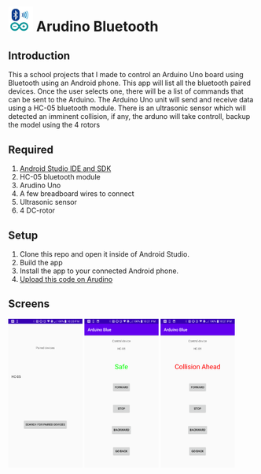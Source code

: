 <h1> <img src="screenshots/icon.jpg" width="10%" height="10%"/> Arudino Bluetooth</h1>

## Introduction
 
 This a school projects that I made to control an Arduino Uno board using Bluetooth using an Android phone. This app will list all the  bluetooth paired devices. Once the user selects one, there will be a list of commands that can be sent to the Arduino. The Arduino Uno unit will send and receive data using a HC-05 bluetooth module. There is an ultrasonic sensor which will detected an imminent collision, if any, the arduno will take controll, backup the model using the 4 rotors

## Required 

1. [Android Studio IDE and SDK](http://developer.android.com/sdk/index.html)
2. HC-05 bluetooth module
3. Arudino Uno 
4. A few breadboard wires to connect
5. Ultrasonic sensor
6. 4 DC-rotor

## Setup

1. Clone this repo and open it inside of Android Studio.
2. Build the app
3. Install the app to your connected Android phone.
4. [Upload this code on Arudino](https://github.com/claudioMiraka/ArduinoBluetooth/blob/master/arduino%20bluetooth/arduino_blue/arduino_blue.ino)

## Screens
<p>
<img src="screenshots/Screenshot_2020-04-14-22-20-52.png" width="30%" height="30%" >
<img src="screenshots/Screenshot_2020-04-14-22-21-02.png" width="30%" height="30%" >
<img src="screenshots/Screenshot_2020-04-14-22-21-09.png" width="30%" height="30%" >
 </p>
